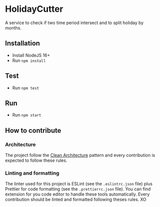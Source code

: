 # HolidayCutter

A service to check if two time period intersect and to split holiday by months.

## Installation

- Install NodeJS 16+
- Run `npm install`

## Test

- Run `npm test`

## Run

- Run `npm start`

## How to contribute

### Architecture

The project follow the [Clean Architecture](https://blog.cleancoder.com/uncle-bob/2012/08/13/the-clean-architecture.html) pattern and every contribution is expected to follow these rules.

### Linting and formatting

The linter used for this project is ESLint (see the `.eslintrc.json` file) plus Prettier for code formatting (see the `.prettierrc.json` file). You can find extension for you code editor to handle these tools automatically. Every contribution should be linted and formatted following theses rules.
XO